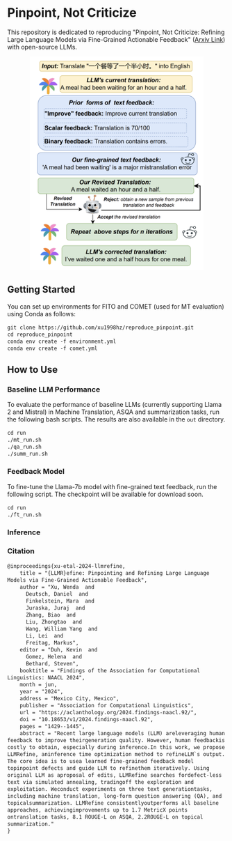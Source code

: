 # Pinpoint, Not Criticize
This repository is dedicated to reproducing "Pinpoint, Not Criticize: Refining Large Language Models via Fine-Grained Actionable Feedback" ([Arxiv Link](https://arxiv.org/pdf/2311.09336.pdf)) with open-source LLMs.

<p align="center">
  <img src="data/main.png" width="400" class="center">
</p>

## Getting Started
You can set up environments for FITO and COMET (used for MT evaluation) using Conda as follows:
```
git clone https://github.com/xu1998hz/reproduce_pinpoint.git
cd reproduce_pinpoint
conda env create -f environment.yml
conda env create -f comet.yml
```
## How to Use
### Baseline LLM Performance
To evaluate the performance of baseline LLMs (currently supporting Llama 2 and Mistral) in Machine Translation, ASQA and summarization tasks, run the following bash scripts. The results are also available in the `out` directory.
```
cd run
./mt_run.sh
./qa_run.sh
./summ_run.sh
```
### Feedback Model
To fine-tune the Llama-7b model with fine-grained text feedback, run the following script. The checkpoint will be available for download soon.
```
cd run
./ft_run.sh
```
### Inference

### Citation

```
@inproceedings{xu-etal-2024-llmrefine,
    title = "{LLMR}efine: Pinpointing and Refining Large Language Models via Fine-Grained Actionable Feedback",
    author = "Xu, Wenda  and
      Deutsch, Daniel  and
      Finkelstein, Mara  and
      Juraska, Juraj  and
      Zhang, Biao  and
      Liu, Zhongtao  and
      Wang, William Yang  and
      Li, Lei  and
      Freitag, Markus",
    editor = "Duh, Kevin  and
      Gomez, Helena  and
      Bethard, Steven",
    booktitle = "Findings of the Association for Computational Linguistics: NAACL 2024",
    month = jun,
    year = "2024",
    address = "Mexico City, Mexico",
    publisher = "Association for Computational Linguistics",
    url = "https://aclanthology.org/2024.findings-naacl.92/",
    doi = "10.18653/v1/2024.findings-naacl.92",
    pages = "1429--1445",
    abstract = "Recent large language models (LLM) areleveraging human feedback to improve theirgeneration quality. However, human feedbackis costly to obtain, especially during inference.In this work, we propose LLMRefine, aninference time optimization method to refineLLM`s output. The core idea is to usea learned fine-grained feedback model topinpoint defects and guide LLM to refinethem iteratively. Using original LLM as aproposal of edits, LLMRefine searches fordefect-less text via simulated annealing, tradingoff the exploration and exploitation. Weconduct experiments on three text generationtasks, including machine translation, long-form question answering (QA), and topicalsummarization. LLMRefine consistentlyoutperforms all baseline approaches, achievingimprovements up to 1.7 MetricX points ontranslation tasks, 8.1 ROUGE-L on ASQA, 2.2ROUGE-L on topical summarization."
}
```

